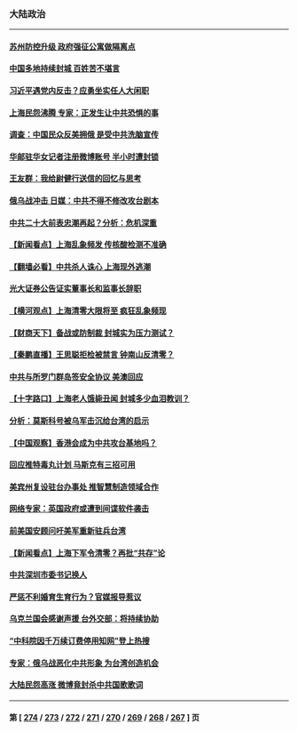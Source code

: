 ### 大陆政治
---
#### [苏州防控升级 政府强征公寓做隔离点](../../pages/ncid277/n13716194.md) 
#### [中国多地持续封城 百姓苦不堪言](../../pages/ncid277/n13716178.md) 
#### [习近平遇党内反击？应勇坐实任人大闲职](../../pages/ncid277/n13716147.md) 
#### [上海民怨沸腾 专家：正发生让中共恐惧的事](../../pages/ncid277/n13716166.md) 
#### [调查：中国民众反美拥俄 是受中共洗脑宣传](../../pages/ncid277/n13715993.md) 
#### [华邮驻华女记者注册微博账号 半小时遭封锁](../../pages/ncid277/n13715852.md) 
#### [王友群：我给尉健行送信的回忆与思考](../../pages/ncid277/n13715458.md) 
#### [俄乌战冲击 日媒：中共不得不修改攻台剧本](../../pages/ncid277/n13715691.md) 
#### [中共二十大前表忠潮再起？分析：危机深重](../../pages/ncid277/n13715707.md) 
#### [【新闻看点】上海乱象频发 传核酸检测不准确](../../pages/ncid277/n13714942.md) 
#### [【翻墙必看】中共杀人诛心 上海现外逃潮](../../pages/ncid277/n13715824.md) 
#### [光大证券公告证实董事长和监事长辞职](../../pages/ncid277/n13715678.md) 
#### [【横河观点】上海清零大限将至 疯狂乱象频现](../../pages/ncid277/n13715610.md) 
#### [【财商天下】备战或防制裁 封城实为压力测试？](../../pages/ncid277/n13715626.md) 
#### [【秦鹏直播】王思聪拒检被禁言 钟南山反清零？](../../pages/ncid277/n13715594.md) 
#### [中共与所罗门群岛签安全协议 美澳回应](../../pages/ncid277/n13715535.md) 
#### [【十字路口】上海老人饿毙丑闻 封城多少血泪教训？](../../pages/ncid277/n13715309.md) 
#### [分析：莫斯科号被乌军击沉给台湾的启示](../../pages/ncid277/n13715464.md) 
#### [【中国观察】香港会成为中共攻台基地吗？](../../pages/ncid277/n13715408.md) 
#### [回应推特毒丸计划 马斯克有三招可用](../../pages/ncid277/n13715301.md) 
#### [美宾州复设驻台办事处 推智慧制造领域合作](../../pages/ncid277/n13715229.md) 
#### [网络专家：英国政府或遭到间谍软件袭击](../../pages/ncid277/n13715407.md) 
#### [前美国安顾问吁美军重新驻兵台湾](../../pages/ncid277/n13715311.md) 
#### [【新闻看点】上海下军令清零？再批“共存”论](../../pages/ncid277/n13714788.md) 
#### [中共深圳市委书记换人](../../pages/ncid277/n13715259.md) 
#### [严惩不利婚育生育行为？官媒报导惹议](../../pages/ncid277/n13715264.md) 
#### [乌克兰国会感谢声援 台外交部：将持续协助](../../pages/ncid277/n13715139.md) 
#### [“中科院因千万续订费停用知网”登上热搜](../../pages/ncid277/n13715191.md) 
#### [专家：俄乌战恶化中共形象 为台湾创造机会](../../pages/ncid277/n13714984.md) 
#### [大陆民怨高涨 微博竟封杀中共国歌歌词](../../pages/ncid277/n13715089.md) 

---
#### 第 [ [274](./274.md) / [273](./273.md) / [272](./272.md) / [271](./271.md) / [270](./270.md) / [269](./269.md) / [268](./268.md) / [267](./267.md) ] 页
